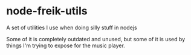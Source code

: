 # node-freik-utils
A set of utilities I use when doing silly stuff in nodejs

Some of it is completely outdated and unused, but some of it
is used by things I'm trying to expose for the music player.
